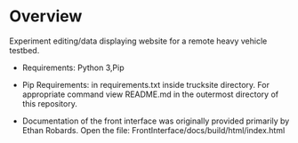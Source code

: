 # Overview

Experiment editing/data displaying website for a remote heavy vehicle testbed.  

- Requirements: Python 3,Pip

- Pip Requirements: in requirements.txt inside trucksite directory. For appropriate command view README.md in the outermost directory of this repository.

- Documentation of the front interface was originally provided primarily by Ethan Robards. Open the file: FrontInterface/docs/build/html/index.html